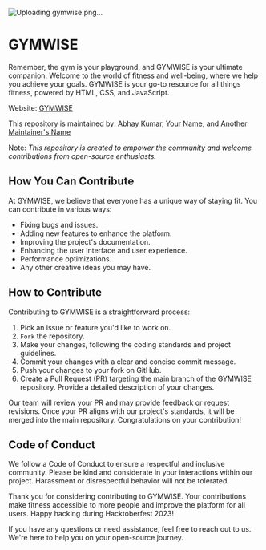 

![Uploading gymwise.png…]()

# GYMWISE

Remember, the gym is your playground, and GYMWISE is your ultimate companion. Welcome to the world of fitness and well-being, where we help you achieve your goals. GYMWISE is your go-to resource for all things fitness, powered by HTML, CSS, and JavaScript.

Website: [GYMWISE](https://your-website-link-here)

This repository is maintained by: [Abhay Kumar](https://github.com/AbhayKumar), [Your Name](https://github.com/YourGitHubUsername), and [Another Maintainer's Name](https://github.com/TheirGitHubUsername)

Note: <i>This repository is created to empower the community and welcome contributions from open-source enthusiasts.</i>

## How You Can Contribute

At GYMWISE, we believe that everyone has a unique way of staying fit. You can contribute in various ways:

- Fixing bugs and issues.
- Adding new features to enhance the platform.
- Improving the project's documentation.
- Enhancing the user interface and user experience.
- Performance optimizations.
- Any other creative ideas you may have.

## How to Contribute

Contributing to GYMWISE is a straightforward process:

1. Pick an issue or feature you'd like to work on.
2. `Fork` the repository.
3. Make your changes, following the coding standards and project guidelines.
4. Commit your changes with a clear and concise commit message.
5. Push your changes to your fork on GitHub.
6. Create a Pull Request (PR) targeting the main branch of the GYMWISE repository. Provide a detailed description of your changes.

Our team will review your PR and may provide feedback or request revisions. Once your PR aligns with our project's standards, it will be merged into the main repository. Congratulations on your contribution!

## Code of Conduct

We follow a Code of Conduct to ensure a respectful and inclusive community. Please be kind and considerate in your interactions within our project. Harassment or disrespectful behavior will not be tolerated.

Thank you for considering contributing to GYMWISE. Your contributions make fitness accessible to more people and improve the platform for all users. Happy hacking during Hacktoberfest 2023!

If you have any questions or need assistance, feel free to reach out to us. We're here to help you on your open-source journey.



